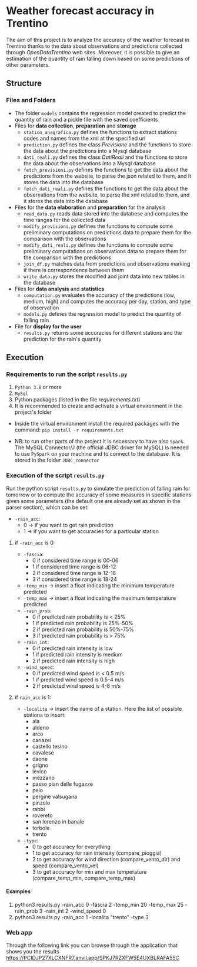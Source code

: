 # Weather forecast accuracy in Trentino

The aim of this project is to analyze the accuracy of the weather forecast in Trentino thanks to the data about 
observations and predictions collected through *OpenDataTrentino* web sites.
Moreover, it is possible to give an estimation of the quantity of rain falling down based on some predictions of other 
parameters.

## Structure

### Files and Folders
- The folder `models` contains the regression model created to predict the quantity of rain and a pickle file with the 
  saved coefficients
- Files for **data collection**, **preparation** and **storage**
    - `station_anagrafica.py` defines the functions to extract stations codes and names from the xml at the specified url
    - `prediction.py` defines the class *Previsione* and the functions to store the data about the predictions into a 
      Mysql database
    - `dati_reali.py` defines the class *DatiReali* and the functions to store the data about the observations into a 
      Mysql database
    - `fetch_previsioni.py` defines the functions to get the data about the predictions from the website, to parse the 
      json related to them, and it stores the data into the database
    - `fetch_dati_reali.py` defines the functions to get the data about the observations from the website, to parse the 
      xml related to them, and it stores the data into the database
- Files for the **data elaboration** and **preparation** for the analysis
    - `read_data.py` reads data stored into the databese and computes the time ranges for the collected data
    - `modify_previsioni.py` defines the functions to compute some preliminary computations on predictions data to prepare 
      them for the comparison with the observations
    - `modify_dati_reali.py` defines the functions to compute some preliminary computations on observations data to prepare 
      them for the comparison with the predictions
    - `join_df.py` matches data from predictions and observations marking if there is correspondence between them
    - `write_data.py` stores the modified and joint data into new tables in the database
- Files for **data analysis** and **statistics**
    - `computation.py` evaluates the accuracy of the predictions (low, medium, high) and
        computes the accuracy per day, station, and type of observation
    - `models.py` defines the regression model to predict the quantity of falling rain
- File for **display for the user**
    - `results.py` returns some accuracies for different stations and the prediction for the rain's quantity
    
## Execution

### Requirements to run the script `results.py`

1) `Python 3.8` or more
2) `MySql`
3) Python packages (listed in the file *requirements.txt*)
4) It is recommended to create and activate a virtual environment in the project's folder

- Inside the virtual environment install the required packages with the command:
    `pip install -r requirements.txt`
  
- NB: to run other parts of the project it is necessary to have also `Spark`. The MySQL Connector/J (the official JDBC 
  driver for MySQL) is needed to use `PySpark` on your machine and to connect to the database. It is stored in the folder
  `JDBC_connector`

### Execution of the script `results.py`

Run the python script `results.py` to simulate the prediction of falling rain for tomorrow or to compute the accuracy
of some measures in specific stations given some parameters (the default one are already set as shown in the parser section), which can be set:
* `-rain_acc`:
    - 0 -> if you want to get rain prediction
    - 1 -> if you want to get accuracies for a particular station
1) if `-rain_acc` is 0:
    - `-fascia`:
        - 0 if considered time range is 00-06
        - 1 if considered time range is 06-12
        - 2 if considered time range is 12-18
        - 3 if considered time range is 18-24
    - `-temp_min` -> insert a float indicating the minimum temperature predicted
    - `-temp_max` -> insert a float indicating the maximum temperature predicted
    - `-rain_prob`:
        - 0 if predicted rain probability is < 25%
        - 1 if predicted rain probability is 25%-50%
        - 2 if predicted rain probability is 50%-75%
        - 3 if predicted rain probability is > 75%
    - `-rain_int`:
        - 0 if predicted rain intensity is low
        - 1 if predicted rain intensity is medium
        - 2 if predicted rain intensity is high
    - `-wind_speed`:
        - 0 if predicted wind speed is < 0.5 m/s
        - 1 if predicted wind speed is 0.5-4 m/s
        - 2 if predicted wind speed is 4-8 m/s 

2) if `rain_acc` is 1:
    - `-localita` -> insert the name of a station. Here the list of possible stations to insert: 
        - ala
        - aldeno
        - arco
        - canazei
        - castello tesino
        - cavalese
        - daone
        - grigno
        - levico
        - mezzano
        - passo pian delle fugazze
        - peio
        - pergine valsugana
        - pinzolo
        - rabbi
        - rovereto
        - san lorenzo in banale
        - torbole
        - trento
    - `-type`:
        - 0 to get accuracy for everything
        - 1 to get accuracy for rain intensity (compare_pioggia)
        - 2 to get accuracy for wind direction (compare_vento_dir) and speed (compare_vento_vel)
        - 3 to get accuracy for min and max temperature (compare_temp_min, compare_temp_max)
 
#### Examples
1) python3 results.py -rain_acc 0 -fascia 2 -temp_min 20 -temp_max 25 -rain_prob 3 -rain_int 2 -wind_speed 0 
2) python3 results.py -rain_acc 1 -localita "trento" -type 3
    
### Web app
Through the following link you can browse through the application that shows you the results 
https://PCIDJP27XLCXNFR7.anvil.app/SPKJ7RZXFW5E4UXBLRAFA55C











